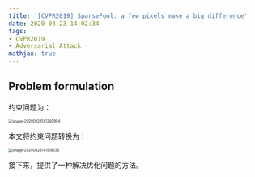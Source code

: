 ```yaml
---
title: '[CVPR2019] SparseFool: a few pixels make a big difference'
date: 2020-08-23 14:02:34
tags:
- CVPR2019
- Adversarial Attack
mathjax: true
---
```


## Problem formulation

约束问题为：

<img src="https://i.loli.net/2020/08/23/AlKsbQZnIOVveY2.png" alt="image-20200823141240994" style="zoom:50%;" />

本文将约束问题转换为：

<img src="https://i.loli.net/2020/08/23/lGzhfM9ncbWIJwN.png" alt="image-20200823141518536" style="zoom:50%;" />

 接下来，提供了一种解决优化问题的方法。